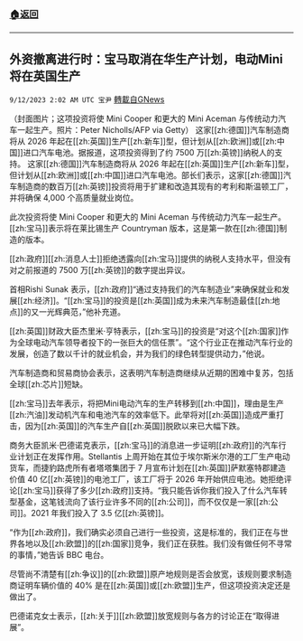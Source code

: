 ###  [:house:返回](README.md)
---


## 外资撤离进行时：宝马取消在华生产计划，电动Mini将在英国生产
`9/12/2023 2:02 AM UTC 宝尹` [轉載自GNews](https://gnews.org/articles/1677692)

（封面图片；这项投资将使 Mini Cooper 和更大的 Mini Aceman 与传统动力汽车一起生产。照片：Peter Nicholls/AFP via Getty）
这家[[zh:德国]]汽车制造商将从 2026 年起在[[zh:英国]]生产[[zh:新车]]型，但计划从[[zh:欧洲]]或[[zh:中国]]进口汽车电池。据报道，这项投资得到了约 7500 万[[zh:英镑]]纳税人的支持。
这家[[zh:德国]]汽车制造商将从 2026 年起在[[zh:英国]]生产[[zh:新车]]型，但计划从[[zh:欧洲]]或[[zh:中国]]进口汽车电池。部长们表示，这家[[zh:德国]]汽车制造商的数百万[[zh:英镑]]投资将用于扩建和改造其现有的考利和斯温顿工厂，并将确保 4,000 个高质量就业岗位。

此次投资将使 Mini Cooper 和更大的 Mini Aceman 与传统动力汽车一起生产。[[zh:宝马]]表示将在莱比锡生产 Countryman 版本，这是第一款在[[zh:德国]]制造的版本。

[[zh:政府]][[zh:消息人士]]拒绝透露向[[zh:宝马]]提供的纳税人支持水平，但没有对之前报道的 7500 万[[zh:英镑]]的数字提出异议。

首相Rishi Sunak 表示，[[zh:政府]]“通过支持我们的汽车制造业”来确保就业和发展[[zh:经济]]。“[[zh:宝马]]的投资是[[zh:英国]]成为未来汽车制造最佳[[zh:地点]]的又一光辉典范，”他补充道。

[[zh:英国]]财政大臣杰里米·亨特表示，[[zh:宝马]]的投资是“对这个[[zh:国家]]作为全球电动汽车领导者投下的一张巨大的信任票”。“这个行业正在推动汽车行业的发展，创造了数以千计的就业机会，并为我们的绿色转型提供动力，”他说。

汽车制造商和贸易商协会表示，这表明汽车制造商继续从近期的困难中复苏，包括全球[[zh:芯片]]短缺。

[[zh:宝马]]去年表示，将把Mini电动汽车的生产转移到[[zh:中国]]，理由是生产[[zh:汽油]]发动机汽车和电池汽车的效率低下。此举将对[[zh:英国]]造成严重打击，因为[[zh:英国]]的汽车生产自[[zh:英国]]脱欧以来已大幅下跌。

商务大臣凯米·巴德诺克表示，[[zh:宝马]]的消息进一步证明[[zh:政府]]的汽车行业计划正在发挥作用。Stellantis 上周开始在其位于埃尔斯米尔港的工厂生产电动货车，而捷豹路虎所有者塔塔集团于 7 月宣布计划在[[zh:英国]]萨默塞特郡建造价值 40 亿[[zh:英镑]]的电池工厂，该工厂将于 2026 年开始供应电池。她拒绝评论[[zh:宝马]]获得了多少[[zh:政府]]支持。“我只能告诉你我们投入了什么汽车转型基金，这笔钱流向了该行业许多不同的[[zh:公司]]，而不仅仅是一家[[zh:公司]]。2021 年我们投入了 3.5 亿[[zh:英镑]]。

“作为[[zh:政府]]，我们确实必须自己进行一些投资，这是标准的，我们正在与世界各地以及[[zh:欧盟]]的[[zh:国家]]竞争，我们正在获胜。我们没有做任何不寻常的事情，”她告诉 BBC 电台。

尽管尚不清楚有[[zh:争议]]的[[zh:欧盟]]原产地规则是否会放宽，该规则要求制造商证明车辆价值的 40% 是在[[zh:英国]]或[[zh:欧盟]]生产，但这项投资决定还是做出了。

巴德诺克女士表示，[[zh:关于]][[zh:欧盟]]放宽规则与各方的讨论正在“取得进展”。
